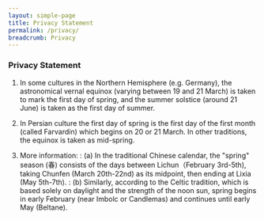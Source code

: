 ```yaml
---
layout: simple-page
title: Privacy Statement
permalink: /privacy/
breadcrumb: Privacy
---
```


### **Privacy Statement**

1. In some cultures in the Northern Hemisphere (e.g. Germany), the astronomical vernal equinox (varying between 19 and 21 March) is taken to mark the first day of spring, and the summer solstice (around 21 June) is taken as the first day of summer.

2. In Persian culture the first day of spring is the first day of the first month (called Farvardin) which begins on 20 or 21 March. In other traditions, the equinox is taken as mid-spring.

3. More information:
: (a) In the traditional Chinese calendar, the "spring" season (春) consists of the days between Lichun（February 3rd-5th), taking Chunfen (March 20th-22nd) as its midpoint, then ending at Lixia (May 5th-7th).
: (b) Similarly, according to the Celtic tradition, which is based solely on daylight and the strength of the noon sun, spring begins in early February (near Imbolc or Candlemas) and continues until early May (Beltane).
